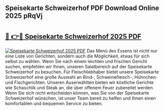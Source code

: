 ## Speisekarte Schweizerhof PDF Download Online 2025 pRqVj

# <h2><a href="http://gcdp90.nevu.top/?p=Speisekarte+Schweizerhof">🔗 👉🔴 Speisekarte Schweizerhof 2025 PDF</a></h2>

[![Speisekarte Schweizerhof 2025 PDF](https://i.imgur.com/dBaPXMq.png)](http://gcdp90.nevu.top/?p=Speisekarte+Schweizerhof)
Das Menü des Essens ist nicht nur eine Liste von Gerichten, sondern auch die Möglichkeit, etwas für sich selbst zu wählen. Wenn Sie nach einem leichten und frischen Gericht suchen, empfehlen wir Ihnen, unseren Salatbereich auf der Speisekarte Schweizerhof zu besuchen. Für Fleischliebhaber bietet unsere Speisekarte Schweizerhof eine große Auswahl an Rind-, Schweinefleisch-, Hühnchen- und Fischgerichten. Unseren Auserwählten bieten wir köstliche Gerichte wie Schaschlik und Steak an, die über offenem Feuer zubereitet werden. Wenn Sie sich nicht entscheiden können, was Sie von der Speisekarte Schweizerhof wünschen, ist unser Team bereit zu helfen und Ihnen einen komfortablen und bequemen Service zu bieten.
